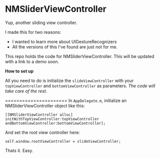 NMSliderViewController
======================

Yup, another sliding view controller.

I made this for two reasons:

+ I wanted to learn more about UIGestureRecognizers
+ All the versions of this I've found are just not for me.

This repo holds the code for NMSliderViewController.  This will be updated with a link to a demo soon.

**How to set up**

All you need to do is initialize the `slideViewController` with your `topViewController` and `bottomViewController` as parameters.
 _The code will take care of the rest_.


======================
In `AppDelegate.m`, initialize an NMSliderViewController object like this:

`[[NMSliderViewController alloc] initWithTopViewController:topViewController andBottomViewController:bottomViewController];`

And set the root view controller here:

`self.window.rootViewController = slideViewController;`

Thats it. Easy.